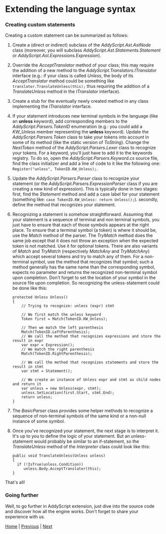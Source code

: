 # Extending the language syntax

### Creating custom statements

Creating a custom statement can be summarized as follows:

1. Create a (direct or indirect) subclass of the _AddyScript.Ast.AstNode_ class (moreover, you will subclass _AddyScript.Ast.Statements.Statement_ or _AddyScript.Ast.Expressions.Expression_).

2. Override the _AcceptTranslator_ method of your class; this may require the addition of a new method to the _AddyScript.Translators.ITranslator_ interface (e.g.: if your class is called _Unless_, the body of its _AcceptTranslator_ method could be something like `translator.TranslateUnless(this);` thus requiring the addition of a _TranslateUnless_ method in the _ITranslator_ interface).

3. Create a stub for the eventually newly created method in any class implementing the _ITranslator_ interface.

4. If your statement introduces new terminal symbols in the language (like an **unless** keyword), add corresponding members to the _AddyScript.Parsers.TokenID_ enumeration (e.g.: you could add a _KW_Unless_ member representing the **unless** keyword). Update the _AddyScript.Parsers.Token_ class to take your tokens into account in some of its method (like the static version of _ToString_). Change the _NextToken_ method of the _AddyScript.Parsers.Lexer_ class to recognize your tokens. For a keyword, you'll just have to add it to the keywords registry. To do so, open the _AddyScript.Parsers.Keyword.cs_ source file, find the class initializer and add a line of code to it like the following one: `Register("unless", TokenID.KW_Unless);`.

5. Update the _AddyScript.Parsers.Parser_ class to recognize your statement (or the _AddyScript.Parsers.ExpressionParser_ class if you are creating a new kind of expression). This is typically done in two stages: first, find the _Statement_ method and add a case label for your statement (something like: `case TokenID.KW_Unless: return Unless();`). secondly, define the method that recognizes your statement.

6. Recognizing a statement is somehow straightforward. Assuming that your statement is a sequence of terminal and non terminal symbols, you just have to ensure that each of those symbols appears at the right place. To ensure that a terminal symbol (a token) is where it should be, use the _Match_ method of the parser. The _TryMatch_ method does the same job except that it does not throw an exception when the expected token is not matched. Use it for optional tokens. There are also variants of _Match_ and _TryMatch_ (respectively _MatchAny_ and _TryMatchAny_) which accept several tokens and try to match any of them. For a non-terminal symbol, use the method that recognizes that symbol; such a method generally has the same name than the corresponding symbol, expects no parameter and returns the recognized non-terminal symbol upon completion. Don't forget to set the location of your symbol in the source file upon completion. So recognizing the unless-statement could be done like this:

    ```CSharp
    protected Unless Unless()
    {
        // Trying to recognize: unless (expr) stmt

        // We first match the unless keyword
        Token first = Match(TokenID.KW_Unless);

        // Then we match the left parenthesis
        Match(TokenID.LeftParenthesis);
        // We call the method that recognizes expressions and store the result in expr
        var expr = Expression();
        // We match the right parenthesis
        Match(TokenID.RightParenthesis);
        
        // We call the method that recognizes statements and store the result in stmt
        var stmt = Statement();
        
        // We create an instance of Unless expr and stmt as child nodes and return it
        var unless = new Unless(expr, stmt);
        unless.SetLocation(first.Start, stmt.End);
        return unless;
    }
    ```

7. The _BasicParser_ class provides some helper methods to recognize a sequence of non-terminal symbols of the same kind or a non-null instance of some symbol.

8. Once you've recognized your statement, the next stage is to interpret it. It's up to you to define the logic of your statement. But an unless-statement would probably be similar to an if-statement, so the _TranslateUnless_ method of the _Interpreter_ class could look like this:

    ```CSharp
   public void TranslateUnless(Unless unless)
   {
      if (!IsTrue(unless.Condition))
         unless.Body.AcceptTranslator(this);
   }
   ```

That's all!

### Going further

Well, to go further in AddyScript extension, just dive into the source code and discover how all the engine works. Don't forget to share your experience with us.

[Home](README.md) | [Previous](extapi.md) | [Next](improve.md)